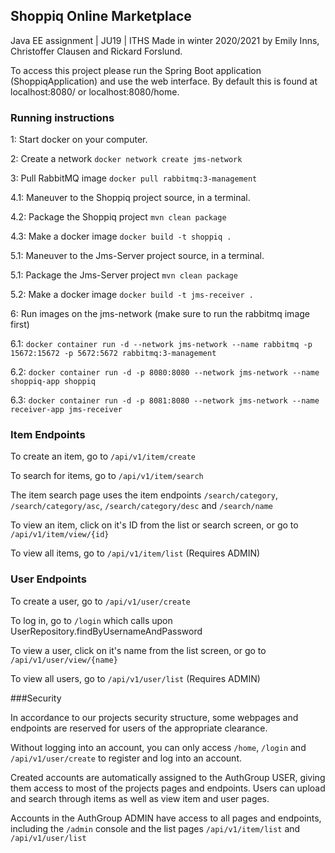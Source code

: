 ## Shoppiq Online Marketplace
Java EE assignment | JU19 | ITHS
Made in winter 2020/2021 by Emily Inns, Christoffer Clausen and Rickard Forslund.

To access this project please run the Spring Boot application (ShoppiqApplication) and use the web interface. 
By default this is found at localhost:8080/ or localhost:8080/home.

### Running instructions

1: Start docker on your computer.

2: Create a network ``docker network create jms-network``

3: Pull RabbitMQ image ``docker pull rabbitmq:3-management``

4.1: Maneuver to the Shoppiq project source, in a terminal.

4.2: Package the Shoppiq project ``mvn clean package``

4.3: Make a docker image ``docker build -t shoppiq .``

5.1: Maneuver to the Jms-Server project source, in a terminal.

5.1: Package the Jms-Server project ``mvn clean package``

5.2: Make a docker image ``docker build -t jms-receiver .``

6: Run images on the jms-network (make sure to run the rabbitmq image first)

6.1: ``docker container run -d --network jms-network --name rabbitmq -p 15672:15672 -p 5672:5672 rabbitmq:3-management``

6.2: ``docker container run -d -p 8080:8080 --network jms-network --name shoppiq-app shoppiq``

6.3: ``docker container run -d -p 8081:8080 --network jms-network --name receiver-app jms-receiver``

### Item Endpoints

To create an item, go to `/api/v1/item/create`

To search for items, go to `/api/v1/item/search`

The item search page uses the item endpoints `/search/category`, `/search/category/asc`, `/search/category/desc` and `/search/name`

To view an item, click on it's ID from the list or search screen, or go to `/api/v1/item/view/{id}`

To view all items, go to `/api/v1/item/list` (Requires ADMIN)

### User Endpoints
To create a user, go to `/api/v1/user/create`

To log in, go to `/login` which calls upon UserRepository.findByUsernameAndPassword

To view a user, click on it's name from the list screen, or go to `/api/v1/user/view/{name}`

To view all users, go to `/api/v1/user/list` (Requires ADMIN)

###Security

In accordance to our projects security structure, some webpages and endpoints are reserved for users of the appropriate clearance.

Without logging into an account, you can only access `/home`, `/login` and `/api/v1/user/create` to register and log into an account.

Created accounts are automatically assigned to the AuthGroup USER, giving them access to most of the projects pages and endpoints. Users can
upload and search through items as well as view item and user pages.

Accounts in the AuthGroup ADMIN have access to all pages and endpoints, including the `/admin` console and the list pages `/api/v1/item/list` and `/api/v1/user/list`